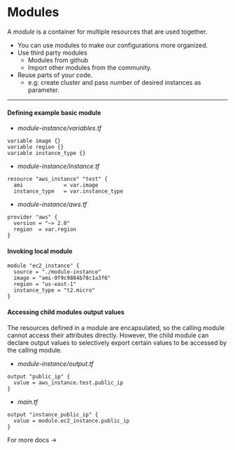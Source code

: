 # Modules

A *module* is a container for multiple resources that are used together.

* You can use modules to make our configurations more organized.
* Use third party modules
  * Modules from github
  * Import other modules from the community.
* Reuse parts of your code.
  * e.g: create cluster and pass number of desired instances as parameter.

--- 

#### Defining example basic module
* *module-instance/variables.tf*
```hcl
variable image {}
variable region {}
variable instance_type {}
```

* *module-instance/instance.tf*
```hcl
resource "aws_instance" "test" {
  ami             = var.image
  instance_type   = var.instance_type
```

* *module-instance/aws.tf*
```hcl
provider "aws" {
  version = "~> 2.0"
  region  = var.region
}
```

#### Invoking local module

```hcl
module "ec2_instance" {
  source = "./module-instance"
  image = "ami-0f9c9884b78c1a3f6"
  region = "us-east-1"
  instance_type = "t2.micro"
}
  ```
  
#### Accessing child modules output values

The resources defined in a module are encapsulated, so the calling module cannot access their attributes directly. However, the child module can declare output values to selectively export certain values to be accessed by the calling module.

* *module-instance/output.tf*
```hcl
output "public_ip" {
  value = aws_instance.test.public_ip
}
```

* *main.tf*
```hcl
output "instance_public_ip" {
  value = module.ec2_instance.public_ip
}
```


For more docs &rarr; <a href="https://www.terraform.io/docs/configuration/modules.html"/>








